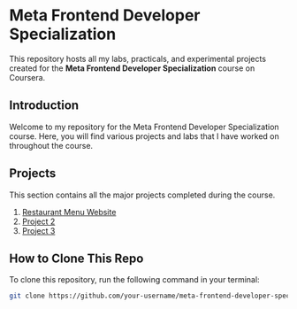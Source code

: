 # Meta Frontend Developer Specialization

This repository hosts all my labs, practicals, and experimental projects created for the **Meta Frontend Developer Specialization** course on Coursera.

## Introduction

Welcome to my repository for the Meta Frontend Developer Specialization course. Here, you will find various projects and labs that I have worked on throughout the course.

## Projects

This section contains all the major projects completed during the course.

1. [Restaurant Menu Website]([./projects/project1](https://html-and-bootstrap.netlify.app/))
2. [Project 2](./projects/project2)
3. [Project 3](./projects/project3)

## How to Clone This Repo

To clone this repository, run the following command in your terminal:

```sh
git clone https://github.com/your-username/meta-frontend-developer-specialization.git
